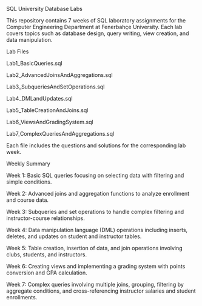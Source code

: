 SQL University Database Labs

This repository contains 7 weeks of SQL laboratory assignments for the Computer Engineering Department at Fenerbahçe University. Each lab covers topics such as database design, query writing, view creation, and data manipulation.

Lab Files

Lab1_BasicQueries.sql

Lab2_AdvancedJoinsAndAggregations.sql

Lab3_SubqueriesAndSetOperations.sql

Lab4_DMLandUpdates.sql

Lab5_TableCreationAndJoins.sql

Lab6_ViewsAndGradingSystem.sql

Lab7_ComplexQueriesAndAggregations.sql

Each file includes the questions and solutions for the corresponding lab week.


Weekly Summary

Week 1: Basic SQL queries focusing on selecting data with filtering and simple conditions.

Week 2: Advanced joins and aggregation functions to analyze enrollment and course data.

Week 3: Subqueries and set operations to handle complex filtering and instructor-course relationships.

Week 4: Data manipulation language (DML) operations including inserts, deletes, and updates on student and instructor tables.

Week 5: Table creation, insertion of data, and join operations involving clubs, students, and instructors.

Week 6: Creating views and implementing a grading system with points conversion and GPA calculation.

Week 7: Complex queries involving multiple joins, grouping, filtering by aggregate conditions, and cross-referencing instructor salaries and student enrollments.

